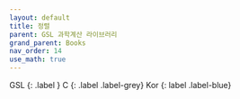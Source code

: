 ```yaml
---
layout: default
title: 정렬
parent: GSL 과학계산 라이브러리
grand_parent: Books
nav_order: 14
use_math: true
---
```


GSL
{: .label }
C
{: .label .label-grey}
Kor
{: label .label-blue}